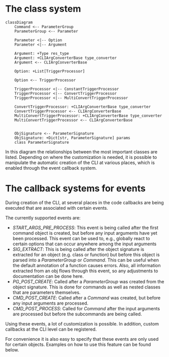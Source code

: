 # The class system

```mermaid
classDiagram
    Command <-- ParameterGroup
    ParameterGroup <-- Parameter

    Parameter <|-- Option
    Parameter <|-- Argument

    Argument: +Type res_type
    Argument: +CLIArgConverterBase type_converter
    Argument <-- CLIArgConverterBase

    Option: +List[TriggerProcessor]

    Option <-- TriggerProcessor

    TriggerProcessor <|-- ConstantTriggerProcessor
    TriggerProcessor <|-- ConvertTriggerProcessor
    TriggerProcessor <|-- MultiConvertTriggerProcessor

    ConvertTriggerProcessor: +CLIArgConverterBase type_converter
    ConvertTriggerProcessor <-- CLIArgConverterBase
    MultiConvertTriggerProcessor: +CLIArgConverterBase type_converter
    MultiConvertTriggerProcessor <-- CLIArgConverterBase


    ObjSignature <-- ParameterSignature
    ObjSignature: +Dict[str, ParameterSignature] params
    class ParameterSignature
```
In this diagram the relationships between the most important classes are
listed. Depending on where the customization is needed, it is possible 
to manipulate the automatic creation of the CLI at various places, which
is enabled through the event callback system.

# The callback systems for events

During creation of the CLI, at several places in the code callbacks
are being executed that are associated with certain events.

The currently supported events are:

- *START_ARGS_PRE_PROCESS*: This event is being called after the first command
  object is created, but before any input arguments have yet been processed. This
  event can be used to, e.g., globally react to certain options
  that can occur anywhere among the input arguments
- *SIG_EXTRACT*: This is being called after the object signature is extracted for
  an object (e.g. class or function) but before this object is parsed into a 
  _ParameterGroup_ or _Command_. This can be useful when the default annotation 
  of a function causes errors. Also, all information extracted from an obj
  flows through this event, so any adjustments to documentation can be done here.
- *PG_POST_CREATE*: Called after a _ParameterGroup_ was created from the object
  signature. This is done for commands as well as nested classes that are parameters
  themselves.
- *CMD_POST_CREATE*: Called after a _Command_ was created, but before
  any input arguments are processed. 
- *CMD_POST_PROCESS*: Called for _Command_ after the input arguments are 
  processed but before the subcommands are being called.

Using these events, a lot of customization is possible. In addition, 
custom callbacks at the CLI level can be registered.

For convenience it is also easy to specify that these events are only used
for certain objects. Examples on how to use this feature can be found below.

